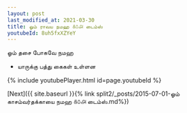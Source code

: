 ```yaml
---
layout: post
last_modified_at: 2021-03-30
title: ஓம் ராவய நமஹ ௧௦௮ டைம்ஸ்
youtubeId: 8uh5fxXZYeY
---
```

 
 
 ஓம் தசை போகவே நமஹ  
 
 -  யாருக்கு பத்து கைகள் உள்ளன 
 
  
 
  
 
 
 
 
 
 


{% include youtubePlayer.html id=page.youtubeId %}
 
[Next]({{ site.baseurl }}{% link  split2/_posts/2015-07-01-ஓம் காசம்வர்தக்காயை நமஹ ௧௦௮ டைம்ஸ்.md%})
 
